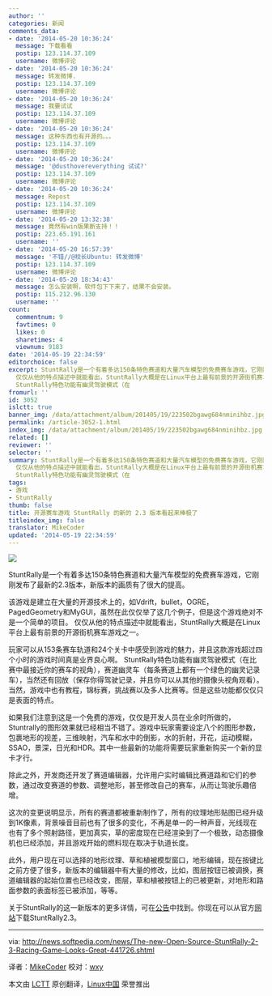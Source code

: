 ```yaml
---
author: ''
categories: 新闻
comments_data:
- date: '2014-05-20 10:36:24'
  message: 下载看看
  postip: 123.114.37.109
  username: 微博评论
- date: '2014-05-20 10:36:24'
  message: 转发微博.
  postip: 123.114.37.109
  username: 微博评论
- date: '2014-05-20 10:36:24'
  message: 我要试试
  postip: 123.114.37.109
  username: 微博评论
- date: '2014-05-20 10:36:24'
  message: 这种东西也有开源的。。。
  postip: 123.114.37.109
  username: 微博评论
- date: '2014-05-20 10:36:24'
  message: '@dusthovereverything 试试?'
  postip: 123.114.37.109
  username: 微博评论
- date: '2014-05-20 10:36:24'
  message: Repost
  postip: 123.114.37.109
  username: 微博评论
- date: '2014-05-20 13:32:38'
  message: 竟然有win版果断支持！！
  postip: 223.65.191.161
  username: ''
- date: '2014-05-20 16:57:39'
  message: '不错//@校长Ubuntu: 转发微博'
  postip: 123.114.37.109
  username: 微博评论
- date: '2014-05-20 18:34:43'
  message: 怎么安装啊，软件包下下来了，结果不会安装。
  postip: 115.212.96.130
  username: ''
count:
  commentnum: 9
  favtimes: 0
  likes: 0
  sharetimes: 4
  viewnum: 9183
date: '2014-05-19 22:34:59'
editorchoice: false
excerpt: StuntRally是一个有着多达150条特色赛道和大量汽车模型的免费赛车游戏，它刚刚发布了最新的2.3版本，新版本的画质有了很大的提高。 该游戏是建立在大量的开源技术上的，如Vdrift，bullet，OGRE，PagedGeometry和MyGUI，虽然在此仅仅举了这几个例子，但是这个游戏绝对不是一个简单的项目。
  仅仅从他的特点描述中就能看出，StuntRally大概是在Linux平台上最有前景的开源街机赛车游戏之一。 玩家可以从153条赛车轨道和24个关卡中感受到游戏的魅力，并且这款游戏超过四个小时的游戏时间真是业界良心啊。
  StuntRally特色功能有幽灵驾驶模式（在
fromurl: ''
id: 3052
islctt: true
banner_img: /data/attachment/album/201405/19/223502bgawg684nminihbz.jpg
permalink: /article-3052-1.html
index_img: /data/attachment/album/201405/19/223502bgawg684nminihbz.jpg.thumb.jpg
related: []
reviewer: ''
selector: ''
summary: StuntRally是一个有着多达150条特色赛道和大量汽车模型的免费赛车游戏，它刚刚发布了最新的2.3版本，新版本的画质有了很大的提高。 该游戏是建立在大量的开源技术上的，如Vdrift，bullet，OGRE，PagedGeometry和MyGUI，虽然在此仅仅举了这几个例子，但是这个游戏绝对不是一个简单的项目。
  仅仅从他的特点描述中就能看出，StuntRally大概是在Linux平台上最有前景的开源街机赛车游戏之一。 玩家可以从153条赛车轨道和24个关卡中感受到游戏的魅力，并且这款游戏超过四个小时的游戏时间真是业界良心啊。
  StuntRally特色功能有幽灵驾驶模式（在
tags:
- 游戏
- StuntRally
thumb: false
title: 开源赛车游戏 StuntRally 的新的 2.3 版本看起来棒极了
titleindex_img: false
translator: MikeCoder
updated: '2014-05-19 22:34:59'
---
```


![](/data/attachment/album/201405/19/223502bgawg684nminihbz.jpg)


StuntRally是一个有着多达150条特色赛道和大量汽车模型的免费赛车游戏，它刚刚发布了最新的2.3版本，新版本的画质有了很大的提高。


该游戏是建立在大量的开源技术上的，如Vdrift，bullet，OGRE，PagedGeometry和MyGUI，虽然在此仅仅举了这几个例子，但是这个游戏绝对不是一个简单的项目。 仅仅从他的特点描述中就能看出，StuntRally大概是在Linux平台上最有前景的开源街机赛车游戏之一。


玩家可以从153条赛车轨道和24个关卡中感受到游戏的魅力，并且这款游戏超过四个小时的游戏时间真是业界良心啊。 StuntRally特色功能有幽灵驾驶模式（在比赛中最接近你的赛车的视角），赛道幽灵车（每条赛道上都有一个绿色的幽灵记录车），当然还有回放（保存你得驾驶记录，并且你可以从其他的摄像头视角观看）。当然，游戏中也有教程，锦标赛，挑战赛以及多人比赛等。但是这些功能都仅仅只是表面的特点。


如果我们注意到这是一个免费的游戏，仅仅是开发人员在业余时所做的，Stuntrally的图形效果就已经相当不错了。游戏中玩家需要设定八个的图形参数，包裹地形的视差，三维映射，汽车和水中的倒影，水的折射，开花，运动模糊，SSAO，景深，日光和HDR。其中一些最新的功能将需要玩家重新购买一个新的显卡才行。


除此之外，开发商还开发了赛道编辑器，允许用户实时编辑比赛道路和它们的参数，通过改变赛道的参数、调整地形，甚至修改自己的赛车，从而让驾驶乐趣倍增。


这次的变更说明显示，所有的赛道都被重新制作了，所有的纹理地形贴图已经升级到1K像素，背景噪音目前也有了很多的变化，不再是单一的一种声音，光线现在也有了多个照射路径，更加真实，草的密度现在已经渲染到了一个极致，动态摄像机也已经添加，并且游戏开始的燃料现在取决于轨道长度。


此外，用户现在可以选择的地形纹理、草和植被模型窗口，地形编辑，现在按键比之前方便了很多，新版本的编辑器中有大量的修改，比如，图层按钮已被调换，赛道编辑器的起始位置也已经改变，图层，草和植被按钮上的已被更新，对地形和路面参数的表面标签已被添加，等等。


关于StuntRally的这一新版本的更多详情，可在[公告](https://code.google.com/p/vdrift-ogre/wiki/VersionHistory)中找到。你现在可以从官方[网站](http://sourceforge.net/projects/stuntrally/files/)下载StuntRally2.3。




---


via: <http://news.softpedia.com/news/The-new-Open-Source-StuntRally-2-3-Racing-Game-Looks-Great-441726.shtml>


译者：[MikeCoder](https://github.com/MikeCoder) 校对：[wxy](https://github.com/wxy)


本文由 [LCTT](https://github.com/LCTT/TranslateProject) 原创翻译，[Linux中国](http://linux.cn/) 荣誉推出